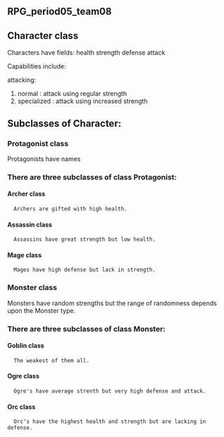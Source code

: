 ## RPG_period05_team08

## Character class

Characters have fields:
 health
 strength
 defense
 attack

Capabilities include:

  attacking:
  1. normal : attack using regular strength
  2. specialized : attack using increased strength
    
## Subclasses of Character:

### **Protagonist class**
   
  Protagonists have names
  
 ### There are three subclasses of class Protagonist:
  
 #### Archer class
      Archers are gifted with high health.
 #### Assassin class
      Assassins have great strength but low health.
 #### Mage class
      Mages have high defense but lack in strength.
      
### **Monster class**
      
  Monsters have random strengths but the range of randomness depends upon the Monster type.
  
 ### There are three subclasses of class Monster:
 
 #### Goblin class
      The weakest of them all.
 #### Ogre class
      Ogre's have average strenth but very high defense and attack.
 #### Orc class
      Orc's have the highest health and strength but are lacking in defense.
     
  
  


